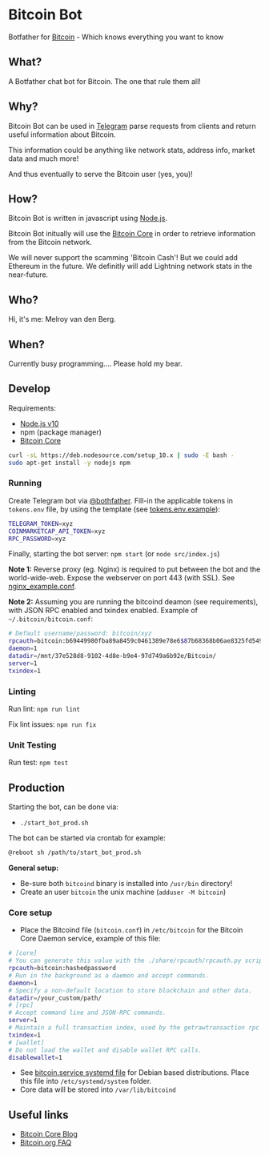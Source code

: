 # Bitcoin Bot

Botfather for [Bitcoin](https://bitcoin.org) - Which knows everything you want to know

## What?

A Botfather chat bot for Bitcoin. The one that rule them all!

## Why?

Bitcoin Bot can be used in [Telegram](https://telegram.org/apps) parse requests from clients and return useful information about Bitcoin.

This information could be anything like network stats, address info, market data and much more!

And thus eventually to serve the Bitcoin user (yes, you)!

## How?

Bitcoin Bot is written in javascript using [Node.js](https://nodejs.org/en/download/).

Bitcoin Bot initually will use the [Bitcoin Core](https://github.com/bitcoin/bitcoin) in order to retrieve information from the Bitcoin network.

We will never support the scamming 'Bitcoin Cash'! But we could add Ethereum in the future. We definitly will add Lightning network stats in the near-future.


## Who?

Hi, it's me: Melroy van den Berg.

## When?

Currently busy programming.... Please hold my bear.

## Develop

Requirements:

* [Node.js v10](https://nodejs.org/en/download/)
* npm (package manager)
* [Bitcoin Core](https://github.com/bitcoin/bitcoin)

```sh
curl -sL https://deb.nodesource.com/setup_10.x | sudo -E bash -
sudo apt-get install -y nodejs npm
```

### Running

Create Telegram bot via [@bothfather](https://telegram.me/BotFather). Fill-in the applicable tokens in `tokens.env` file, by using the template (see [tokens.env.example](tokens.env.example)):

```sh
TELEGRAM_TOKEN=xyz
COINMARKETCAP_API_TOKEN=xyz
RPC_PASSWORD=xyz
```

Finally, starting the bot server: `npm start` (or `node src/index.js`)

**Note 1:** Reverse proxy (eg. Nginx) is required to put between the bot and the world-wide-web. Expose the webserver on port 443 (with SSL). See [nginx_example.conf](nginx_example.conf).

**Note 2:** Assuming you are running the bitcoind deamon (see requirements), with JSON RPC enabled and txindex enabled. Example of `~/.bitcoin/bitcoin.conf`:

```sh
# Default username/password: bitcoin/xyz
rpcauth=bitcoin:b69449980fba89a8459c0461389e78e6$87b68368b06ae8325fd5499637a9511b16763db17c877f00c50e23294fc3652b
daemon=1
datadir=/mnt/37e528d8-9102-4d8e-b9e4-97d749a6b92e/Bitcoin/
server=1
txindex=1
```

### Linting

Run lint: `npm run lint`

Fix lint issues: `npm run fix`

### Unit Testing

Run test: `npm test`

## Production

Starting the bot, can be done via:

* `./start_bot_prod.sh`

The bot can be started via crontab for example:

```sh
@reboot sh /path/to/start_bot_prod.sh
```

**General setup:**

* Be-sure both `bitcoind` binary is installed into `/usr/bin` directory!
* Create an user `bitcoin` the unix machine (`adduser -M bitcoin`)

### Core setup

* Place the Bitcoind file (`bitcoin.conf`) in `/etc/bitcoin` for the Bitcoin Core Daemon service, example of this file:

```sh
# [core]
# You can generate this value with the ./share/rpcauth/rpcauth.py script in the Bitcoin Core repository.
rpcauth=bitcoin:hashedpassword
# Run in the background as a daemon and accept commands.
daemon=1
# Specify a non-default location to store blockchain and other data.
datadir=/your_custom/path/
# [rpc]
# Accept command line and JSON-RPC commands.
server=1
# Maintain a full transaction index, used by the getrawtransaction rpc call.
txindex=1
# [wallet]
# Do not load the wallet and disable wallet RPC calls.
disablewallet=1
```

* See [bitcoin.service systemd file](bitcoin.service) for Debian based distributions. Place this file into `/etc/systemd/system` folder.
* Core data will be stored into `/var/lib/bitcoind`

## Useful links

* [Bitcoin Core Blog](https://bitcoincore.org/en/blog/)
* [Bitcoin.org FAQ](https://bitcoin.org/en/faq)
